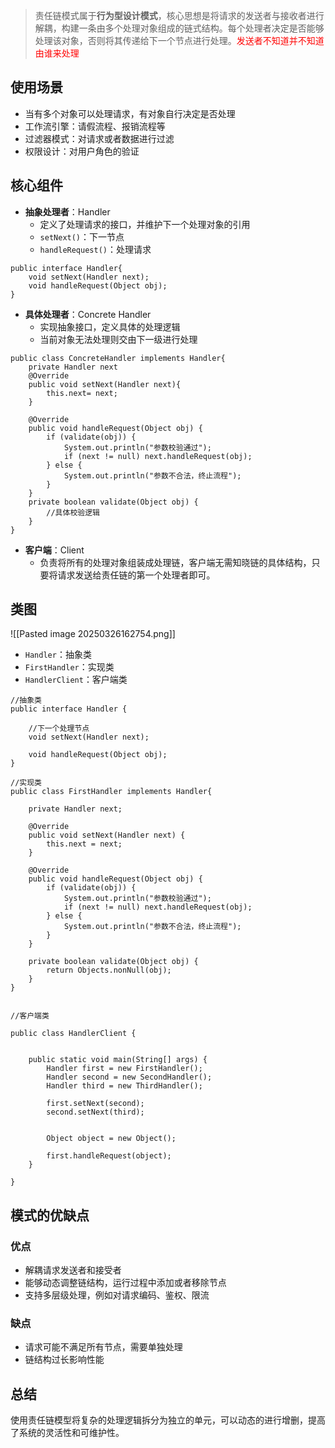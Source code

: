 > 责任链模式属于**行为型设计模式**，核心思想是将请求的发送者与接收者进行解耦，构建一条由多个处理对象组成的链式结构。每个处理者决定是否能够处理该对象，否则将其传递给下一个节点进行处理。<font color=red>发送者不知道并不知道由谁来处理</font>

## 使用场景
- 当有多个对象可以处理请求，有对象自行决定是否处理
- 工作流引擎：请假流程、报销流程等
- 过滤器模式：对请求或者数据进行过滤
- 权限设计：对用户角色的验证

## 核心组件
- **抽象处理者**：Handler
	- 定义了处理请求的接口，并维护下一个处理对象的引用
	- `setNext()`：下一节点
	- `handleRequest()`：处理请求
```
public interface Handler{
	void setNext(Handler next);
	void handleRequest(Object obj);
}
```
- **具体处理者**：Concrete Handler
	- 实现抽象接口，定义具体的处理逻辑
	- 当前对象无法处理则交由下一级进行处理
```
public class ConcreteHandler implements Handler{
	private Handler next
	@Override
	public void setNext(Handler next){
		this.next= next;
	}

	@Override
	public void handleRequest(Object obj) {
        if (validate(obj)) {
            System.out.println("参数校验通过");
            if (next != null) next.handleRequest(obj);
        } else {
            System.out.println("参数不合法，终止流程");
        }
    }
    private boolean validate(Object obj) {
		//具体校验逻辑
	}
}
```

- **客户端**：Client
	- 负责将所有的处理对象组装成处理链，客户端无需知晓链的具体结构，只要将请求发送给责任链的第一个处理者即可。

## 类图
![[Pasted image 20250326162754.png]]

- `Handler`：抽象类
- `FirstHandler`：实现类
- `HandlerClient`：客户端类

```
//抽象类
public interface Handler {  
  
    //下一个处理节点  
    void setNext(Handler next);  
  
    void handleRequest(Object obj);  
}

//实现类
public class FirstHandler implements Handler{  
  
    private Handler next;  
  
    @Override  
    public void setNext(Handler next) {  
        this.next = next;  
    }  
  
    @Override  
    public void handleRequest(Object obj) {  
        if (validate(obj)) {  
            System.out.println("参数校验通过");  
            if (next != null) next.handleRequest(obj);  
        } else {  
            System.out.println("参数不合法，终止流程");  
        }  
    }  
  
    private boolean validate(Object obj) {  
        return Objects.nonNull(obj);  
    }  
}


//客户端类

public class HandlerClient {  
  
  
    public static void main(String[] args) {  
        Handler first = new FirstHandler();  
        Handler second = new SecondHandler();  
        Handler third = new ThirdHandler();  
  
        first.setNext(second);  
        second.setNext(third);  
  
  
        Object object = new Object();  
  
        first.handleRequest(object);  
    }  
  
}
```


## 模式的优缺点
### 优点
- 解耦请求发送者和接受者
- 能够动态调整链结构，运行过程中添加或者移除节点
- 支持多层级处理，例如对请求编码、鉴权、限流
### 缺点
- 请求可能不满足所有节点，需要单独处理
- 链结构过长影响性能

## 总结
使用责任链模型将复杂的处理逻辑拆分为独立的单元，可以动态的进行增删，提高了系统的灵活性和可维护性。